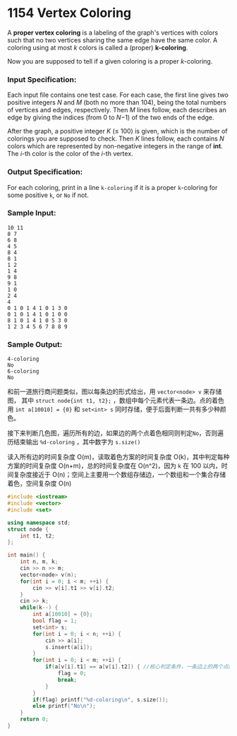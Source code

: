 # 1154 Vertex Coloring



A **proper vertex coloring** is a labeling of the graph's vertices with colors such that no two vertices sharing the same edge have the same color. A coloring using at most *k* colors is called a (proper) **k\-coloring**.

Now you are supposed to tell if a given coloring is a proper *k*-coloring.

### Input Specification:

Each input file contains one test case. For each case, the first line gives two positive integers *N* and *M* (both no more than 104), being the total numbers of vertices and edges, respectively. Then *M* lines follow, each describes an edge by giving the indices (from 0 to *N*−1) of the two ends of the edge.

After the graph, a positive integer *K* (≤ 100) is given, which is the number of colorings you are supposed to check. Then *K* lines follow, each contains *N* colors which are represented by non-negative integers in the range of **int**. The *i*-th color is the color of the *i*-th vertex.

### Output Specification:

For each coloring, print in a line `k-coloring` if it is a proper `k`-coloring for some positive `k`, or `No` if not.

### Sample Input:

```in
10 11
8 7
6 8
4 5
8 4
8 1
1 2
1 4
9 8
9 1
1 0
2 4
4
0 1 0 1 4 1 0 1 3 0
0 1 0 1 4 1 0 1 0 0
8 1 0 1 4 1 0 5 3 0
1 2 3 4 5 6 7 8 8 9   
```

### Sample Output:

```out
4-coloring
No
6-coloring
No
```



和前一道旅行商问题类似，图以每条边的形式给出，用 `vector<node> v` 来存储图， 其中 `struct node{int t1, t2};` ，数组中每个元素代表一条边。点的着色用 `int a[10010] = {0}` 和 `set<int> s` 同时存储，便于后面判断一共有多少种颜色。

接下来判断几色图，遍历所有的边，如果边的两个点着色相同则判定`No`，否则遍历结束输出 `%d-coloring` ，其中数字为 `s.size()` 

读入所有边的时间复杂度 O(m)，读取着色方案的时间复杂度 O(k)，其中判定每种方案的时间复杂度 O(n+m)，总的时间复杂度在 O(n^2)，因为 `k` 在 100 以内，时间复杂度接近于 O(n)；空间上主要用一个数组存储边，一个数组和一个集合存储着色，空间复杂度 O(n)

```c++
#include <iostream>
#include <vector>
#include <set>

using namespace std;
struct node {
	int t1, t2;
};

int main() {
	int n, m, k;
	cin >> n >> m;
	vector<node> v(n);
	for(int i = 0; i < m; ++i) {
		cin >> v[i].t1 >> v[i].t2;
	}
	cin >> k;
	while(k--) {
		int a[10010] = {0};
		bool flag = 1;
		set<int> s;
		for(int i = 0; i < n; ++i) {
			cin >> a[i];
			s.insert(a[i]);
		}
		for(int i = 0; i < m; ++i) {
			if(a[v[i].t1] == a[v[i].t2]) { //核心判定条件，一条边上的两个点颜色是否相同
				flag = 0;
				break;
			}
		}
		if(flag) printf("%d-coloring\n", s.size());
		else printf("No\n");
	}
	return 0;
}
```

